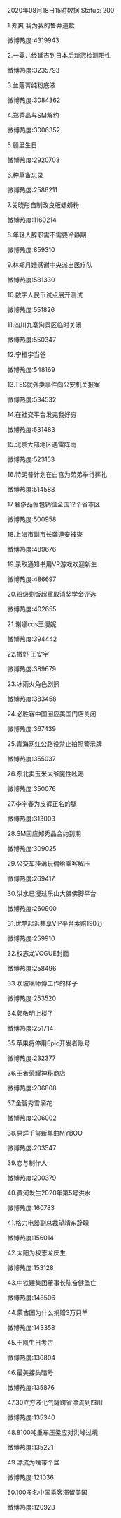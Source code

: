 2020年08月18日15时数据
Status: 200

1.郑爽 我为我的鲁莽道歉

微博热度:4319943

2.一婴儿经延吉到日本后新冠检测阳性

微博热度:3235793

3.兰蔻菁纯粉底液

微博热度:3084362

4.郑秀晶与SM解约

微博热度:3006352

5.顾里生日

微博热度:2920703

6.种草备忘录

微博热度:2586211

7.关晓彤自制改良版螺蛳粉

微博热度:1160214

8.年轻人辞职需不需要冷静期

微博热度:859310

9.林郑月娥感谢中央派出医疗队

微博热度:581330

10.数字人民币试点展开测试

微博热度:551826

11.四川九寨沟景区临时关闭

微博热度:550347

12.宁桓宇当爸

微博热度:548169

13.TES就外卖事件向公安机关报案

微博热度:534532

14.在社交平台发完我好穷

微博热度:531483

15.北京大部地区遇雷阵雨

微博热度:523153

16.特朗普计划在白宫为弟弟举行葬礼

微博热度:514588

17.奢侈品假包销往全国12个省市区

微博热度:500958

18.上海市副市长龚道安被查

微博热度:489676

19.录取通知书用VR游戏欢迎新生

微博热度:486697

20.班级剩饭超重取消奖学金评选

微博热度:402655

21.谢娜cos王漫妮

微博热度:394442

22.撒野 王安宇

微博热度:389679

23.冰雨火角色剧照

微博热度:383458

24.必胜客中国回应美国门店关闭

微博热度:367439

25.青海网红公路设禁止拍照警示牌

微博热度:355037

26.东北卖玉米大爷魔性吆喝

微博热度:350076

27.李宇春为皮裤正名的腿

微博热度:313003

28.SM回应郑秀晶合约到期

微博热度:309025

29.公交车挂满玩偶给乘客解压

微博热度:269417

30.洪水已漫过乐山大佛佛脚平台

微博热度:260900

31.优酷起诉共享VIP平台索赔190万

微博热度:259910

32.权志龙VOGUE封面

微博热度:258496

33.吹玻璃师傅工作的样子

微博热度:253520

34.郭敬明上楼了

微博热度:251714

35.苹果将停用Epic开发者账号

微博热度:232377

36.王者荣耀神秘商店

微博热度:206808

37.金智秀雪滴花

微博热度:206002

38.易烊千玺新单曲MYBOO

微博热度:203547

39.恋与制作人

微博热度:200379

40.黄河发生2020年第5号洪水

微博热度:160783

41.格力电器副总裁望靖东辞职

微博热度:156014

42.太阳为权志龙庆生

微博热度:153128

43.中铁建集团董事长陈奋健坠亡

微博热度:148506

44.蒙古国为什么捐赠3万只羊

微博热度:143358

45.王凯生日考古

微博热度:136804

46.最美接头暗号

微博热度:135876

47.30立方液化气罐跨省漂流到四川

微博热度:135340

48.8100吨重车压梁应对洪峰过境

微博热度:135221

49.漂流为啥带个盆

微博热度:121036

50.100多名中国乘客滞留美国

微博热度:120923

